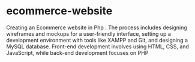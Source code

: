 # ecommerce-website
Creating an Ecommerce website in Php  . The process includes designing wireframes and mockups for a user-friendly interface, setting up a development environment with tools like XAMPP and Git, and designing a MySQL database. Front-end development involves using HTML, CSS, and JavaScript, while back-end development focuses on PHP 
